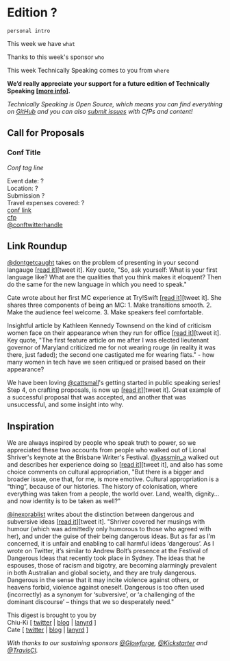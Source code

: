 # Edition ?

`personal intro`

This week we have `what`

Thanks to this week's sponsor `who`

This week Technically Speaking comes to you from `where`

**We’d really appreciate your support for a future edition of Technically Speaking [[more info](http://www.techspeak.email/sponsorship/)].**  

*Technically Speaking is Open Source, which means you can find everything on [GitHub](https://github.com/catehstn/technically-speaking/) and you can also [submit issues](https://github.com/catehstn/technically-speaking/issues/new) with CfPs and content!*  

## Call for Proposals

### Conf Title  
*Conf tag line*

Event date: ?  
Location: ?  
Submission ?  
Travel expenses covered: ?  
[conf link](?)  
[cfp](?)  
[@conftwitterhandle](?)



## Link Roundup

[@dontgetcaught](http://twitter.com/dontgetcaught) takes on the problem of presenting in your second langauge [[read it](http://eloquentwoman.blogspot.com.co/2016/09/help-im-not-as-eloquent-in-my-second.html)][tweet it]. Key quote, "So, ask yourself: What is your first language like? What are the qualities that you think makes it eloquent? Then do the same for the new language in which you need to speak."

Cate wrote about her first MC experience at Try!Swift [[read it](http://www.catehuston.com/blog/2016/09/06/mc-ing-tryswift-nyc/)][tweet it]. She shares three components of being an MC: 1. Make transitions smooth. 2. Make the audience feel welcome. 3. Make speakers feel comfortable.

Insightful article by Kathleen Kennedy Townsend on the kind of criticism women face on their appearance when they run for office [[read it](http://www.nytimes.com/2016/07/03/opinion/campaign-stops/what-should-a-powerful-woman-look-like.html?_r=0)][tweet it]. Key quote, "The first feature article on me after I was elected lieutenant governor of Maryland criticized me for not wearing rouge (in reality it was there, just faded); the second one castigated me for wearing flats." - how many women in tech have we seen critiqued or praised based on their appearance? 

We have been loving [@cattsmall](http://twitter.com/cattsmall)'s getting started in public speaking series! Step 4, on crafting proposals, is now up [[read it](https://medium.com/@cattsmall/how-to-become-a-public-speaker-in-1-year-step-4-the-proposal-bfec82cd4244#.z98wajpvd)][tweet it]. Great example of a successful proposal that was accepted, and another that was unsuccessful, and some insight into why.

## Inspiration

We are always inspired by people who speak truth to power, so we appreciated these two accounts from people who walked out of Lional Shriver's keynote at the Brisbane Writer's Festival. [@yassmin_a](http://twitter.com/yassmin_a) walked out and describes her experience doing so [[read it](https://medium.com/@yassmin_a/i-walked-out-of-the-brisbane-writers-festival-keynote-address-this-is-why-78a4d8c4b7ac#.s5n05hx57)][tweet it], and also has some choice comments on cultural appropriation, "But there is a bigger and broader issue, one that, for me, is more emotive. Cultural appropriation is a “thing”, because of our histories. The history of colonisation, where everything was taken from a people, the world over. Land, wealth, dignity… and now identity is to be taken as well?"

[@inexorablist](http://twitter.com/inexorablist) writes about the distinction between dangerous and subversive ideas [[read it](http://inexorablist.com/dangerous-ideas/)][tweet it]. "Shriver covered her musings with humour (which was admittedly only humorous to those who agreed with her), and under the guise of their being dangerous ideas. But as far as I’m concerned, it is unfair and enabling to call harmful ideas ‘dangerous’. As I wrote on Twitter, it’s similar to Andrew Bolt’s presence at the Festival of Dangerous Ideas that recently took place in Sydney. The ideas that he espouses, those of racism and bigotry, are becoming alarmingly prevalent in both Australian and global society, and they are truly dangerous. Dangerous in the sense that it may incite violence against others, or heavens forbid, violence against oneself. Dangerous is too often used (incorrectly) as a synonym for ‘subversive’, or ‘a challenging of the dominant discourse’ – things that we so desperately need."  


This digest is brought to you by  
Chiu-Ki [ [twitter](https://twitter.com/chiuki) | [blog](http://blog.sqisland.com/) | [lanyrd](http://lanyrd.com/profile/chiuki/) ]  
Cate [ [twitter](https://twitter.com/catehstn) | [blog](http://www.catehuston.com/blog/) | [lanyrd](http://lanyrd.com/profile/catehstn/) ]

*With thanks to our sustaining sponsors [@Glowforge](http://twitter.com/glowforge), [@Kickstarter](http://twitter.com/kickstarter) and [@TravisCI](http://twitter.com/travisci).*
